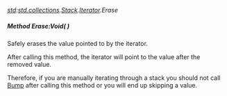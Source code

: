_[std](../../modules/std/std-module.md):[std.collections](../../modules/std/std-collections.md).[Stack<T>](../../modules/std/std-collections-stack.md).[Iterator](../../modules/std/std-collections-stack-iterator.md).Erase_
##### Method Erase:Void(  )
Safely erases the value pointed to by the iterator.

After calling this method, the iterator will point to the value after the removed value.

Therefore, if you are manually iterating through a stack you should not call [Bump](std-collections-stack-iterator-bump.md) after calling this method or you will end up skipping a value.
